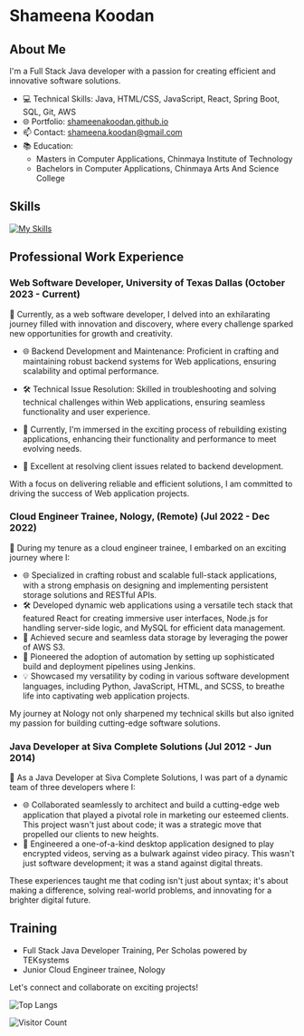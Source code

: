 # Shameena Koodan

## About Me
I'm a Full Stack Java developer with a passion for creating efficient and innovative software solutions. 

- 💻 Technical Skills: Java, HTML/CSS, JavaScript, React, Spring Boot, SQL, Git, AWS
- 🌐 Portfolio: [shameenakoodan.github.io](https://shameenakoodan.github.io/shameenakoodan-portfolio/)
- 📫 Contact: shameena.koodan@gmail.com
- 📚 Education: 
  - Masters in Computer Applications, Chinmaya Institute of Technology
  - Bachelors in Computer Applications, Chinmaya Arts And Science College
  
## Skills
[![My Skills](https://skillicons.dev/icons?i=aws,css,docker,eclipse,express,git,github,hibernate,html,idea,java,js,jenkins,jest,jquery,maven,mysql,nginx,nodejs,postman,react,sass,spring,visualstudio&perline=3)](https://skillicons.dev)
## Professional Work Experience
### Web Software Developer, University of Texas Dallas (October 2023 -  Current)

🚀 Currently, as a web software developer,  I delved into an exhilarating journey filled with innovation and discovery, where every challenge sparked new opportunities for growth and creativity.

- 🌐 Backend Development and Maintenance: Proficient in crafting and maintaining robust backend systems for Web applications, ensuring scalability and optimal performance.

- 🛠️ Technical Issue Resolution: Skilled in troubleshooting and solving technical challenges within Web applications, ensuring seamless functionality and user experience.

- 🔧 Currently, I'm immersed in the exciting process of rebuilding existing applications, enhancing their functionality and performance to meet evolving needs.

- 💼 Excellent at resolving client issues related to backend development.

With a focus on delivering reliable and efficient solutions, I am committed to driving the success of Web application projects.

### Cloud Engineer Trainee, Nology, (Remote) (Jul 2022 - Dec 2022)

🚀 During my tenure as a cloud engineer trainee, I embarked on an exciting journey where I:

- 🌐 Specialized in crafting robust and scalable full-stack applications, with a strong emphasis on designing and implementing persistent storage solutions and RESTful APIs.
- 🛠️ Developed dynamic web applications using a versatile tech stack that featured React for creating immersive user interfaces, Node.js for handling server-side logic, and MySQL for efficient data management.
- 🌟 Achieved secure and seamless data storage by leveraging the power of AWS S3.
- 🚀 Pioneered the adoption of automation by setting up sophisticated build and deployment pipelines using Jenkins.
- 💡 Showcased my versatility by coding in various software development languages, including Python, JavaScript, HTML, and SCSS, to breathe life into captivating web application projects.

My journey at Nology not only sharpened my technical skills but also ignited my passion for building cutting-edge software solutions.

### Java Developer at Siva Complete Solutions (Jul 2012 - Jun 2014)

🚀 As a Java Developer at Siva Complete Solutions, I was part of a dynamic team of three developers where I:

- 🌐 Collaborated seamlessly to architect and build a cutting-edge web application that played a pivotal role in marketing our esteemed clients. This project wasn't just about code; it was a strategic move that propelled our clients to new heights.
- 🎥 Engineered a one-of-a-kind desktop application designed to play encrypted videos, serving as a bulwark against video piracy. This wasn't just software development; it was a stand against digital threats.

These experiences taught me that coding isn't just about syntax; it's about making a difference, solving real-world problems, and innovating for a brighter digital future.

## Training
- Full Stack Java Developer Training, Per Scholas powered by TEKsystems
- Junior Cloud Engineer trainee, Nology

Let's connect and collaborate on exciting projects!

![Top Langs](https://github-readme-stats.vercel.app/api/top-langs/?username=shameenakoodan&hide=python)



![Visitor Count](https://profile-counter.glitch.me/shameenakoodan/count.svg)



